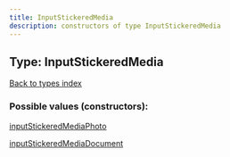 ```yaml
---
title: InputStickeredMedia
description: constructors of type InputStickeredMedia
---
```

## Type: InputStickeredMedia  
[Back to types index](index.md)



### Possible values (constructors):

[inputStickeredMediaPhoto](../constructors/inputStickeredMediaPhoto.md)  

[inputStickeredMediaDocument](../constructors/inputStickeredMediaDocument.md)  

